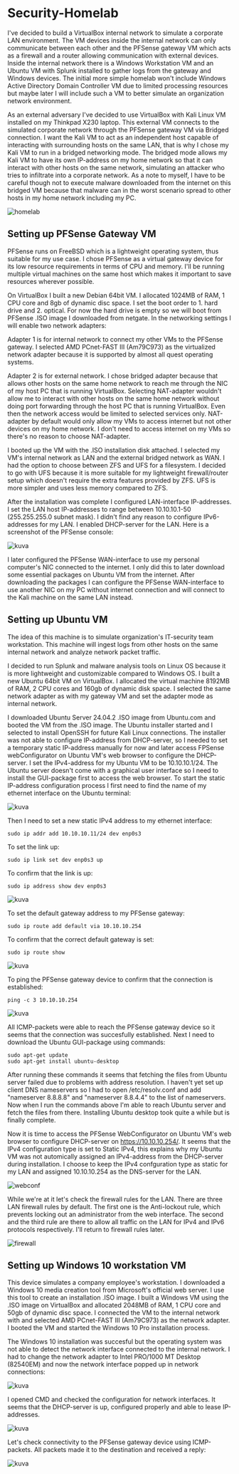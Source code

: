 # Security-Homelab

I've decided to build a VirtualBox internal network to simulate a corporate LAN environment. The VM devices inside the internal network can only communicate between each other and the PFSense gateway VM which acts as a firewall and a router allowing communication with external devices. Inside the internal network there is a Windows Workstation VM and an Ubuntu VM with Splunk installed to gather logs from the gateway and Windows devices. The initial more simple homelab won't include Windows Active Directory Domain Controller VM due to limited processing resources but maybe later I will include such a VM to better simulate an organization network environment.

As an external adversary I've decided to use VirtualBox with Kali Linux VM installed on my Thinkpad X230 laptop. This external VM connects to the simulated corporate network through the PFSense gateway VM via Bridged connection. I want the Kali VM to act as an independent host capable of interacting with surrounding hosts on the same LAN, that is why I chose my Kali VM to run in a bridged networking mode. The bridged mode allows my Kali VM to have its own IP-address on my home network so that it can interact with other hosts on the same network, simulating an attacker who tries to infiltrate into a corporate network. As a note to myself, I have to be careful though not to execute malware downloaded from the internet on this bridged VM because that malware can in the worst scenario spread to other hosts in my home network including my PC.

![homelab](https://github.com/user-attachments/assets/3f43d5e2-f1e6-4518-928a-8cdee3c37ada)

## Setting up PFSense Gateway VM

PFSense runs on FreeBSD which is a lightweight operating system, thus suitable for my use case. I chose PFSense as a virtual gateway device for its low resource requirements in terms of CPU and memory. I'll be running multiple virtual machines on the same host which makes it important to save resources wherever possible.

On VirtualBox I built a new Debian 64bit VM. I allocated 1024MB of RAM, 1 CPU core and 8gb of dynamic disc space. I set the boot order to 1. hard drive and 2. optical. For now the hard drive is empty so we will boot from PFSense .ISO image I downloaded from netgate. In the networking settings I will enable two network adapters:

Adapter 1 is for internal network to connect my other VMs to the PFSense gateway. I selected AMD PCnet-FAST III (Am79C973) as the virtualized network adapter because it is supported by almost all quest operating systems.

Adapter 2 is for external network. I chose bridged adapter because that allows other hosts on the same home network to reach me through the NIC of my host PC that is running VirtualBox. Selecting NAT-adapter wouldn't allow me to interact with other hosts on the same home network without doing port forwarding through the host PC that is running VirtualBox. Even then the network access would be limited to selected services only. NAT-adapter by default would only allow my VMs to access internet but not other devices on my home network. I don't need to access internet on my VMs so there's no reason to choose NAT-adapter. 

I booted up the VM with the .ISO installation disk attached. I selected my VM's internal network as LAN and the external bridged network as WAN. I had the option to choose between ZFS and UFS for a filesystem. I decided to go with UFS because it is more suitable for my lightweight firewall/router setup which doesn't require the extra features provided by ZFS. UFS is more simpler and uses less memory compared to ZFS. 

After the installation was complete I configured LAN-interface IP-addresses. I set the LAN host IP-addresses to range between 10.10.10.1-50 (255.255.255.0 subnet mask). I didn't find any reason to configure IPv6-addresses for my LAN. I enabled DHCP-server for the LAN. Here is a screenshot of the PFSense console:

![kuva](https://github.com/user-attachments/assets/411948e8-35e7-47cf-b794-a91ecfeedfe6)

I later configured the PFSense WAN-interface to use my personal computer's NIC connected to the internet. I only did this to later download some essential packages on Ubuntu VM from the internet. After downloading the packages I can configure the PFSense WAN-interface to use another NIC on my PC without internet connection and will connect to the Kali machine on the same LAN instead.

## Setting up Ubuntu VM

The idea of this machine is to simulate organization's IT-security team workstation. This machine will ingest logs from other hosts on the same internal network and analyze network packet traffic. 

I decided to run Splunk and malware analysis tools on Linux OS because it is more lightweight and customizable compared to Windows OS. I built a new Ubuntu 64bit VM on VirtualBox. I allocated the virtual machine 8192MB of RAM, 2 CPU cores and 160gb of dynamic disk space. I selected the same network adapter as with my gateway VM and set the adapter mode as internal network. 

I downloaded Ubuntu Server 24.04.2 .ISO image from Ubuntu.com and booted the VM from the .ISO image. The Ubuntu installer started and I selected to install OpenSSH for future Kali Linux connections. The installer was not able to configure IP-address from DHCP-server, so I needed to set a temporary static IP-address manually for now and later access FPSense webConfigurator on Ubuntu VM's web browser to configure the DHCP-server. I set the IPv4-address for my Ubuntu VM to be 10.10.10.1/24. The Ubuntu server doesn't come with a graphical user interface so I need to install the GUI-package first to access the web browser. To start the static IP-address configuration process I first need to find the name of my ethernet interface on the Ubuntu terminal: 

![kuva](https://github.com/user-attachments/assets/6ea1b300-7eca-40ad-884b-6ef80e1b4e5b)

Then I need to set a new static IPv4 address to my ethernet interface:
```
sudo ip addr add 10.10.10.11/24 dev enp0s3
```
To set the link up:
```
sudo ip link set dev enp0s3 up
```
To confirm that the link is up:
```
sudo ip address show dev enp0s3 
```
![kuva](https://github.com/user-attachments/assets/bbd4400e-9e44-4c0d-8a8b-43782da40947)

To set the default gateway address to my PFSense gateway:
```
sudo ip route add default via 10.10.10.254 
```
To confirm that the correct default gateway is set:
```
sudo ip route show 
```
![kuva](https://github.com/user-attachments/assets/d880ab79-c67e-4bfe-9450-3c73d2829e52)

To ping the PFSense gateway device to confirm that the connection is established:
```
ping -c 3 10.10.10.254
```
![kuva](https://github.com/user-attachments/assets/22a2a64f-1049-42af-b6de-e1e8b60387bc)

All ICMP-packets were able to reach the PFSense gateway device so it seems that the connection was succesfully established. Next I need to download the Ubuntu GUI-package using commands:
```
sudo apt-get update
sudo apt-get install ubuntu-desktop
```
After running these commands it seems that fetching the files from Ubuntu server failed due to problems with address resolution. I haven't yet set up client DNS nameservers so I had to open /etc/resolv.conf and add "nameserver 8.8.8.8" and "nameserver 8.8.4.4" to the list of nameservers. Now when I run the commands above I'm able to reach Ubuntu server and fetch the files from there. Installing Ubuntu desktop took quite a while but is finally complete.

Now it is time to access the PFSense WebConfigurator on Ubuntu VM's web browser to configure DHCP-server on https://10.10.10.254/. It seems that the IPv4 configuration type is set to Static IPv4, this explains why my Ubuntu VM was not automically assigned an IPv4-address from the DHCP-server during installation. I choose to keep the IPv4 confguration type as static for my LAN and assigned 10.10.10.254 as the DNS-server for the LAN.


![webconf](https://github.com/user-attachments/assets/be2fa95c-e97c-4c8a-8005-cf6ff0c30999)


While we're at it let's check the firewall rules for the LAN. There are three LAN firewall rules by default. The first one is the Anti-lockout rule, which prevents locking out an administrator from the web interface. The second and the third rule are there to allow all traffic on the LAN for IPv4 and IPv6 protocols respectively. I'll return to firewall rules later.


![firewall](https://github.com/user-attachments/assets/a22ae55a-88f2-445b-93d7-cae70af7cb44)


## Setting up Windows 10 workstation VM

This device simulates a company employee's workstation. I downloaded a Windows 10 media creation tool from Microsoft's official web server. I use this tool to create an installation .ISO image. I built a Windows VM using the .ISO image on VirtualBox and allocated 2048MB of RAM, 1 CPU core and 50gb of dynamic disc space. I connected the VM to the internal network with and selected AMD PCnet-FAST III (Am79C973) as the network adapter. I booted the VM and started the Windows 10 Pro installation process.

The Windows 10 installation was succesful but the operating system was not able to detect the network interface connected to the internal network. I had to change the network adapter to Intel PRO/1000 MT Desktop (82540EM) and now the network interface popped up in network connections:

![kuva](https://github.com/user-attachments/assets/27eaef9c-9461-4221-8254-ceb3a4430a22)

I opened CMD and checked the configuration for network interfaces. It seems that the DHCP-server is up, configured properly and able to lease IP-addresses.

![kuva](https://github.com/user-attachments/assets/4e89bf6d-0599-47ec-826c-82b1b75718f1)

Let's check connectivity to the PFSense gateway device using ICMP-packets. All packets made it to the destination and received a reply: 

![kuva](https://github.com/user-attachments/assets/560394d4-cec4-4659-a578-161306225c9d)



